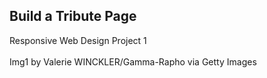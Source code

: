 ## Build a Tribute Page
Responsive Web Design Project 1
<br> <br>Img1 by Valerie WINCKLER/Gamma-Rapho via Getty Images
